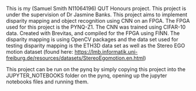 This is my (Samuel Smith N11064196) QUT Honours project. This project is under the supervision of Dr Jasmine Banks. 
This project aims to implement disparity mapping and object recognition using CNN on an FPGA.
The FPGA used for this project is the PYNQ-Z1. The CNN was trained using CIFAR-10 data. Created with Brevitas, and compiled for the FPGA using FINN.
The disparity mapping is using OpenCV packages and the data set used for testing disparity mapping is the ETH3D data set as well as the Stereo EGO motion dataset (found here: https://lmb.informatik.uni-freiburg.de/resources/datasets/StereoEgomotion.en.html)

This project can be run on the pynq by simply copying this project into the JUPYTER_NOTEBOOKS folder on the pynq, opening up the jupyter notebooks files and running them.
